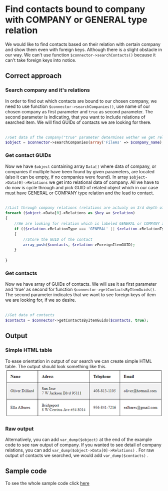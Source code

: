 # Find contacts bound to company with COMPANY or GENERAL type relation
We would like to find contacts based on their relation with certain company and show them even with foreign keys. Although there is a slight obstacle in our way. We can't use function ```$connector->searchContacts()``` because it can't take foreign keys into notice. 

## Correct approach

### Search company and it's relations
In order to find out which contacts are bound to our chosen company, we need to use function ```$connector->searchCompanies()```, use name of our chosen company as first parameter and ```true``` as second parameter. The second parameter is indicating, that you want to include relations of searched item. We will find GUIDs of contacts we are looking for there.

```php
   
//Get data of the company("true" parameter determines wether we get relation data of searched company)
$object = $connector->searchCompanies(array('FileAs' => $company_name), true);

```

### Get contact GUIDs
Now we have ```$object``` containing array ```Data[]``` where data of company, or companies if multiple have been found by given parameters, are located (also it can be empty, if no companies were found). In array ```$object->Data[0]->Relations``` we get into relational data of company. All we have to do now is cycle through and pick GUID of related object which in our case must have GENERAL or COMPANY type relation and the lead to contact. 

```php

//List through company relations (relations are actualy on 3rd depth of $object)
foreach ($object->Data[0]->Relations as $key => $relation)
{
    //We are looking for relation which is labeled GENERAL or COMPANY and is leding to Contact
    if (($relation->RelationType === 'GENERAL' || $relation->RelationType === 'COMPANY') && $relation->ForeignFolderName === 'Contacts')
	{
        //Store the GUID of the contact
        array_push($contacts, $relation->ForeignItemGUID);
    }
    
}

```

### Get contacts
Now we have array of GUIDs of contacts. We will use it as first parameter and 'true' as second for function ```$connector->getContactsByItemGuids()```. The second parameter indicates that we want to see foreign keys of item we are looking for, if we so desire.
```php

//Get data of contacts
$contacts = $connector->getContactsByItemGuids($contacts, true);

```

## Output

### Simple HTML table
To ease orientation in output of our search we can create simple HTML table. The output should look something like this.
![example output](Images/sample_output.PNG)

### Raw output
Alternatively, you can add ```var_dump($object)``` at the end of the example code to see raw output of company. If you wanted to see detail of company relations, you can add ```var_dump($object->Data[0]->Relations)``` . For raw output of contacts we searched, we would add  ```var_dump($contacts)```  .

## Sample code
To see the whole sample code click [here](sample_code.php)

